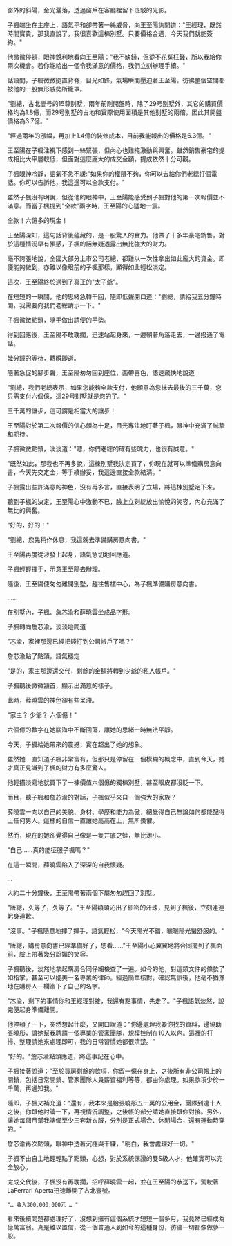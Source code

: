 

窗外的斜陽，金光灑落，透過窗戶在客廳裡留下斑駁的光影。

子楓端坐在主座上，語氣平和卻帶著一絲威脅，向王至陽詢問道："王經理，既然時間寶貴，那我直說了，我很喜歡這棟別墅。只要價格合適，今天我們就能簽約。"

他微微停頓，眼神銳利地看向王至陽："我不缺錢，但從不花冤枉錢，所以我給你兩次機會。若你能給出一個令我滿意的價格，我們立刻辦理手續。"

話語間，子楓微微挺直背脊，目光如鋒，氣場瞬間壓迫著王至陽，彷彿整個空間都被他的一股無形威勢所籠罩。

"劉總，古北壹号的15尊别墅，兩年前剛開盤時，除了29号别墅外，其它的購買價格均為1.8億，而29号别墅的占地和實際使用面積是其他别墅的兩倍，因此其開盤價格為3.7億。"

"經過兩年的漲幅，再加上1.4億的裝修成本，目前我能報出的價格是6.3億。"

王至陽在子楓注視下感到一絲緊張，但內心也難掩激動與興奮。雖然銷售豪宅的提成相比大平層較低，但面對這麼龐大的成交金額，提成依然十分可觀。

子楓眼神冷靜，語氣不急不緩:"如果你的權限不夠，你可以去給你們老總打個電話。你可以告訴他，我這邊可以全款支付。"

雖然子楓沒有明說，但從他的眼神中，王至陽能感受到子楓對他的第一次報價並不滿意。而當子楓提到"全款"兩字時，王至陽的心猛地一震。

全款！六億多的現金！

王至陽深知，這句話背後蘊藏的，是一股驚人的實力。他做了十多年豪宅銷售，對於這種情況早有預感，子楓的話無疑透露出無比強大的財力。

毫不誇張地說，全國大部分上市公司老總，都難以一次性拿出如此龐大的資金。即便能夠做到，亦難以像眼前的子楓那樣，顯得如此輕松淡定。

這次，王至陽終於遇到了真正的"太子爺"。

在短短的一瞬間，他的思緒急轉千回，隨即低聲開口道："劉總，請給我五分鐘時間，我需要向我們老總請示一下。"

子楓微微點頭，隨手做出請便的手勢。

得到回應後，王至陽不敢耽擱，迅速站起身來，一邊朝著角落走去，一邊撥通了電話。

幾分鐘的等待，轉瞬即逝。

隨著急促的腳步聲，王至陽匆匆回到座位，面帶喜色，語速飛快地說道

"劉總，我們老總表示，如果您能夠全款支付，他願意為您抹去最後的三千萬，您只需支付六個億，這29号别墅就是您的了。"

三千萬的讓步，這可謂是相當大的讓步！

王至陽對於第二次報價的信心頗為十足，目光專注地盯著子楓，眼神中充滿了誠摯和期待。

子楓微微點頭，淡淡道："嗯，你們老總的確有些魄力，也很有誠意。"

"既然如此，那我也不再多說，這棟別墅我決定買了，你現在就可以準備購房意向書，今天先交定金，等手續辦妥，我這邊直接全款結清。"

子楓露出些許滿意的神色，沒有再多言，直接表明了立場，將這棟別墅定下來。

聽到子楓的決定，王至陽心中激動不已，臉上立刻綻放出愉悅的笑容，內心充滿了無比的興奮。

"好的，好的！"

"劉總，您先稍作休息，我這就去準備購房意向書。"

王至陽再度從沙發上起身，語氣急切地回應道。

子楓輕輕揮手，示意王至陽去辦理。

隨後，王至陽便匆匆離開别墅，趕往售樓中心，為子楓準備購房意向書。

……

在別墅內，子楓、詹芯渝和薛曉雲坐成品字形。

子楓轉向詹芯渝，淡淡地問道

"芯渝，家裡那邊已經把錢打到公司帳戶了嗎？"

詹芯渝點了點頭，語氣穩定

"是的，家主那邊還交代，剩餘的金額將轉到少爺的私人帳戶。"

子楓聽後微微頷首，顯示出滿意的樣子。

此時，薛曉雲的神色卻有些呆滯。

"家主？ 少爺？ 六個億！"

六個億的數字在她腦海中不斷回蕩，讓她的思緒一時無法平靜。

今天，子楓給她帶來的震撼，實在超出了她的想象。

雖然她一直知道子楓非常富有，但那只是停留在一個模糊的概念中，直到今天，她才真正見識到子楓的財力有多麼驚人。

他輕描淡寫地就買下了一棟價值六個億的獨棟別墅，甚至眼皮都沒眨一下。

而且，聽子楓和詹芯渝的對話，子楓似乎來自一個強大的家族？

薛曉雲一向以自己的美貌、身材、學歷和能力為傲，總覺得自己無論如何都能配得上任何男人。這樣的自信一直讓她高高在上，無所畏懼。

然而，現在的她卻覺得自己像是一隻井底之蛙，無比渺小。

"自己……真的能征服子楓嗎？"

在這一瞬間，薛曉雲陷入了深深的自我懷疑。

...

大約二十分鐘後，王至陽帶著兩個下屬匆匆趕回了別墅。

"唐總，久等了，久等了。"王至陽額頭沁出了細密的汗珠，見到子楓後，立刻連連躬身道歉。

"沒事。"子楓隨意地揮了揮手，語氣輕松，"今天陽光不錯，曬曬陽光蠻舒服的。"

"唐總，購房意向書已經準備好了，您看……"王至陽小心翼翼地將合同擺到子楓面前，臉上帶著幾分諂媚的笑容。

子楓聽後，淡然地拿起購房合同仔細檢查了一遍。如今的他，對這類文件的條款了如指掌，甚至可以媲美一名專業的律師。經過簡單核對，確認無誤後，他毫不猶豫地在購房人一欄簽下了自己的名字。

"芯渝，剩下的事情你和王經理對接，我還有點事情，先走了。"子楓語氣淡然，說完便起身準備離開。

他停頓了一下，突然想起什麼，又開口說道："你邊處理我要你找的資料，邊協助張曉彤，讓她幫我聘請一個專業的管家團隊，規模控制在10人以內。這裡的打掃、整理請她來處理即可，我的日常習慣她都很清楚。"

"好的。"詹芯渝點頭應道，將這事記在心中。

子楓接著說道："至於買房剩餘的款項，你留一億在身上，之後所有非公司帳上的開銷，包括日常開銷、管家團隊人員薪資福利等等，都由你處理。如果款項少於一千萬，再通知我。"

隨即，子楓又補充道："還有，我本來是給張曉彤五十萬的公用金，團隊到達十人之後，你跟他討論一下，再視情況調整，之後帳的部分請她直接跟你對接。另外，讓她每個月幫我準備至少三套新衣服，分別是正式場合、休閒場合，還有運動時穿的。"

詹芯渝再次點頭，眼神中透著沉穩與干練，"明白，我會處理好一切。"

子楓不由自主地輕輕點了點頭，心想，對於系統保證的雙S級人才，他確實可以完全放心。

完成交代後，子楓沒有再耽擱，招呼薛曉雲一起，並在王至陽的恭送下，駕駛著LaFerrari Aperta迅速離開了古北壹號。

`"… 收入300,000,000元 … "`

看來後續問題都處理好了，沒想到擁有這個系統才短短一個多月，我竟然已經成為億萬富翁。真是難以置信，從一個普通人到如今的這種身份，彷彿一切都像做夢一般。